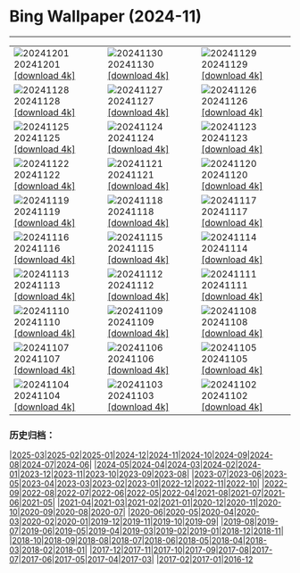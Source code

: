 # Bing Wallpaper (2024-11)
**************

<table><tr><td><img src="https://www.bing.com/th?id=OHR.IcebergsAntarctica_EN-IN1897026898_1920x1080.jpg" alt="20241201"> 20241201 <a href="https://www.bing.com/th?id=OHR.IcebergsAntarctica_EN-IN1897026898_UHD.jpg">[download 4k]</a></td><td><img src="https://www.bing.com/th?id=OHR.RhinosKenya_EN-IN6639992420_1920x1080.jpg" alt="20241130"> 20241130 <a href="https://www.bing.com/th?id=OHR.RhinosKenya_EN-IN6639992420_UHD.jpg">[download 4k]</a></td><td><img src="https://www.bing.com/th?id=OHR.MtStMichel_EN-IN3221435828_1920x1080.jpg" alt="20241129"> 20241129 <a href="https://www.bing.com/th?id=OHR.MtStMichel_EN-IN3221435828_UHD.jpg">[download 4k]</a></td></tr><tr><td><img src="https://www.bing.com/th?id=OHR.MurdeshwarTemple_EN-IN3830652229_1920x1080.jpg" alt="20241128"> 20241128 <a href="https://www.bing.com/th?id=OHR.MurdeshwarTemple_EN-IN3830652229_UHD.jpg">[download 4k]</a></td><td><img src="https://www.bing.com/th?id=OHR.SemoisRiver_EN-IN2471885756_1920x1080.jpg" alt="20241127"> 20241127 <a href="https://www.bing.com/th?id=OHR.SemoisRiver_EN-IN2471885756_UHD.jpg">[download 4k]</a></td><td><img src="https://www.bing.com/th?id=OHR.ConstitutionDay_EN-IN3100148262_1920x1080.jpg" alt="20241126"> 20241126 <a href="https://www.bing.com/th?id=OHR.ConstitutionDay_EN-IN3100148262_UHD.jpg">[download 4k]</a></td></tr><tr><td><img src="https://www.bing.com/th?id=OHR.AmboseliGiraffes_EN-IN2702242576_1920x1080.jpg" alt="20241125"> 20241125 <a href="https://www.bing.com/th?id=OHR.AmboseliGiraffes_EN-IN2702242576_UHD.jpg">[download 4k]</a></td><td><img src="https://www.bing.com/th?id=OHR.SonomaCoast_EN-IN1867491074_1920x1080.jpg" alt="20241124"> 20241124 <a href="https://www.bing.com/th?id=OHR.SonomaCoast_EN-IN1867491074_UHD.jpg">[download 4k]</a></td><td><img src="https://www.bing.com/th?id=OHR.FibonacciAloe_EN-IN9508407386_1920x1080.jpg" alt="20241123"> 20241123 <a href="https://www.bing.com/th?id=OHR.FibonacciAloe_EN-IN9508407386_UHD.jpg">[download 4k]</a></td></tr><tr><td><img src="https://www.bing.com/th?id=OHR.ZafraCastle_EN-IN7242103758_1920x1080.jpg" alt="20241122"> 20241122 <a href="https://www.bing.com/th?id=OHR.ZafraCastle_EN-IN7242103758_UHD.jpg">[download 4k]</a></td><td><img src="https://www.bing.com/th?id=OHR.LionCubs_EN-IN6903529152_1920x1080.jpg" alt="20241121"> 20241121 <a href="https://www.bing.com/th?id=OHR.LionCubs_EN-IN6903529152_UHD.jpg">[download 4k]</a></td><td><img src="https://www.bing.com/th?id=OHR.TrulliGrove_EN-IN6379040036_1920x1080.jpg" alt="20241120"> 20241120 <a href="https://www.bing.com/th?id=OHR.TrulliGrove_EN-IN6379040036_UHD.jpg">[download 4k]</a></td></tr><tr><td><img src="https://www.bing.com/th?id=OHR.TasmansArch_EN-IN6029485722_1920x1080.jpg" alt="20241119"> 20241119 <a href="https://www.bing.com/th?id=OHR.TasmansArch_EN-IN6029485722_UHD.jpg">[download 4k]</a></td><td><img src="https://www.bing.com/th?id=OHR.PorthcawlLighthouse_EN-IN5797196395_1920x1080.jpg" alt="20241118"> 20241118 <a href="https://www.bing.com/th?id=OHR.PorthcawlLighthouse_EN-IN5797196395_UHD.jpg">[download 4k]</a></td><td><img src="https://www.bing.com/th?id=OHR.RedStag_EN-IN5545228267_1920x1080.jpg" alt="20241117"> 20241117 <a href="https://www.bing.com/th?id=OHR.RedStag_EN-IN5545228267_UHD.jpg">[download 4k]</a></td></tr><tr><td><img src="https://www.bing.com/th?id=OHR.FrieslandNetherlands_EN-IN5299828357_1920x1080.jpg" alt="20241116"> 20241116 <a href="https://www.bing.com/th?id=OHR.FrieslandNetherlands_EN-IN5299828357_UHD.jpg">[download 4k]</a></td><td><img src="https://www.bing.com/th?id=OHR.YiPengLanterns_EN-IN5031761378_1920x1080.jpg" alt="20241115"> 20241115 <a href="https://www.bing.com/th?id=OHR.YiPengLanterns_EN-IN5031761378_UHD.jpg">[download 4k]</a></td><td><img src="https://www.bing.com/th?id=OHR.ManarolaItaly_EN-IN1899501021_1920x1080.jpg" alt="20241114"> 20241114 <a href="https://www.bing.com/th?id=OHR.ManarolaItaly_EN-IN1899501021_UHD.jpg">[download 4k]</a></td></tr><tr><td><img src="https://www.bing.com/th?id=OHR.KelpForest_EN-IN9809129785_1920x1080.jpg" alt="20241113"> 20241113 <a href="https://www.bing.com/th?id=OHR.KelpForest_EN-IN9809129785_UHD.jpg">[download 4k]</a></td><td><img src="https://www.bing.com/th?id=OHR.VineyardsBlackForestFall_EN-IN7604889650_1920x1080.jpg" alt="20241112"> 20241112 <a href="https://www.bing.com/th?id=OHR.VineyardsBlackForestFall_EN-IN7604889650_UHD.jpg">[download 4k]</a></td><td><img src="https://www.bing.com/th?id=OHR.Banff24_EN-IN9205670476_1920x1080.jpg" alt="20241111"> 20241111 <a href="https://www.bing.com/th?id=OHR.Banff24_EN-IN9205670476_UHD.jpg">[download 4k]</a></td></tr><tr><td><img src="https://www.bing.com/th?id=OHR.YucatanFlamingos_EN-IN8899301061_1920x1080.jpg" alt="20241110"> 20241110 <a href="https://www.bing.com/th?id=OHR.YucatanFlamingos_EN-IN8899301061_UHD.jpg">[download 4k]</a></td><td><img src="https://www.bing.com/th?id=OHR.MoroccoMilkyWay_EN-IN8452456680_1920x1080.jpg" alt="20241109"> 20241109 <a href="https://www.bing.com/th?id=OHR.MoroccoMilkyWay_EN-IN8452456680_UHD.jpg">[download 4k]</a></td><td><img src="https://www.bing.com/th?id=OHR.GlacialRivers_EN-IN8184240040_1920x1080.jpg" alt="20241108"> 20241108 <a href="https://www.bing.com/th?id=OHR.GlacialRivers_EN-IN8184240040_UHD.jpg">[download 4k]</a></td></tr><tr><td><img src="https://www.bing.com/th?id=OHR.CanadaWolves_EN-IN6734242410_1920x1080.jpg" alt="20241107"> 20241107 <a href="https://www.bing.com/th?id=OHR.CanadaWolves_EN-IN6734242410_UHD.jpg">[download 4k]</a></td><td><img src="https://www.bing.com/th?id=OHR.ShiShiBeach_EN-IN6380183906_1920x1080.jpg" alt="20241106"> 20241106 <a href="https://www.bing.com/th?id=OHR.ShiShiBeach_EN-IN6380183906_UHD.jpg">[download 4k]</a></td><td><img src="https://www.bing.com/th?id=OHR.AdinathTemple_EN-IN6085140917_1920x1080.jpg" alt="20241105"> 20241105 <a href="https://www.bing.com/th?id=OHR.AdinathTemple_EN-IN6085140917_UHD.jpg">[download 4k]</a></td></tr><tr><td><img src="https://www.bing.com/th?id=OHR.CumbriaAutumn_EN-IN5406739257_1920x1080.jpg" alt="20241104"> 20241104 <a href="https://www.bing.com/th?id=OHR.CumbriaAutumn_EN-IN5406739257_UHD.jpg">[download 4k]</a></td><td><img src="https://www.bing.com/th?id=OHR.YucatanBiosphere_EN-IN2120875248_1920x1080.jpg" alt="20241103"> 20241103 <a href="https://www.bing.com/th?id=OHR.YucatanBiosphere_EN-IN2120875248_UHD.jpg">[download 4k]</a></td><td><img src="https://www.bing.com/th?id=OHR.BisonYellowstone_EN-IN4855239793_1920x1080.jpg" alt="20241102"> 20241102 <a href="https://www.bing.com/th?id=OHR.BisonYellowstone_EN-IN4855239793_UHD.jpg">[download 4k]</a></td></tr></table>

### 历史归档：

|[2025-03](/../2025-03/2025-03.md)|[2025-02](/../2025-02/2025-02.md)|[2025-01](/../2025-01/2025-01.md)|[2024-12](/../2024-12/2024-12.md)|[2024-11](/2024-11.md)|[2024-10](/../2024-10/2024-10.md)|[2024-09](/../2024-09/2024-09.md)|[2024-08](/../2024-08/2024-08.md)|[2024-07](/../2024-07/2024-07.md)|[2024-06](/../2024-06/2024-06.md)|
|[2024-05](/../2024-05/2024-05.md)|[2024-04](/../2024-04/2024-04.md)|[2024-03](/../2024-03/2024-03.md)|[2024-02](/../2024-02/2024-02.md)|[2024-01](/../2024-01/2024-01.md)|[2023-12](/../2023-12/2023-12.md)|[2023-11](/../2023-11/2023-11.md)|[2023-10](/../2023-10/2023-10.md)|[2023-09](/../2023-09/2023-09.md)|[2023-08](/../2023-08/2023-08.md)|
|[2023-07](/../2023-07/2023-07.md)|[2023-06](/../2023-06/2023-06.md)|[2023-05](/../2023-05/2023-05.md)|[2023-04](/../2023-04/2023-04.md)|[2023-03](/../2023-03/2023-03.md)|[2023-02](/../2023-02/2023-02.md)|[2023-01](/../2023-01/2023-01.md)|[2022-12](/../2022-12/2022-12.md)|[2022-11](/../2022-11/2022-11.md)|[2022-10](/../2022-10/2022-10.md)|
|[2022-09](/../2022-09/2022-09.md)|[2022-08](/../2022-08/2022-08.md)|[2022-07](/../2022-07/2022-07.md)|[2022-06](/../2022-06/2022-06.md)|[2022-05](/../2022-05/2022-05.md)|[2022-04](/../2022-04/2022-04.md)|[2021-08](/../2021-08/2021-08.md)|[2021-07](/../2021-07/2021-07.md)|[2021-06](/../2021-06/2021-06.md)|[2021-05](/../2021-05/2021-05.md)|
|[2021-04](/../2021-04/2021-04.md)|[2021-03](/../2021-03/2021-03.md)|[2021-02](/../2021-02/2021-02.md)|[2021-01](/../2021-01/2021-01.md)|[2020-12](/../2020-12/2020-12.md)|[2020-11](/../2020-11/2020-11.md)|[2020-10](/../2020-10/2020-10.md)|[2020-09](/../2020-09/2020-09.md)|[2020-08](/../2020-08/2020-08.md)|[2020-07](/../2020-07/2020-07.md)|
|[2020-06](/../2020-06/2020-06.md)|[2020-05](/../2020-05/2020-05.md)|[2020-04](/../2020-04/2020-04.md)|[2020-03](/../2020-03/2020-03.md)|[2020-02](/../2020-02/2020-02.md)|[2020-01](/../2020-01/2020-01.md)|[2019-12](/../2019-12/2019-12.md)|[2019-11](/../2019-11/2019-11.md)|[2019-10](/../2019-10/2019-10.md)|[2019-09](/../2019-09/2019-09.md)|
|[2019-08](/../2019-08/2019-08.md)|[2019-07](/../2019-07/2019-07.md)|[2019-06](/../2019-06/2019-06.md)|[2019-05](/../2019-05/2019-05.md)|[2019-04](/../2019-04/2019-04.md)|[2019-03](/../2019-03/2019-03.md)|[2019-02](/../2019-02/2019-02.md)|[2019-01](/../2019-01/2019-01.md)|[2018-12](/../2018-12/2018-12.md)|[2018-11](/../2018-11/2018-11.md)|
|[2018-10](/../2018-10/2018-10.md)|[2018-09](/../2018-09/2018-09.md)|[2018-08](/../2018-08/2018-08.md)|[2018-07](/../2018-07/2018-07.md)|[2018-06](/../2018-06/2018-06.md)|[2018-05](/../2018-05/2018-05.md)|[2018-04](/../2018-04/2018-04.md)|[2018-03](/../2018-03/2018-03.md)|[2018-02](/../2018-02/2018-02.md)|[2018-01](/../2018-01/2018-01.md)|
|[2017-12](/../2017-12/2017-12.md)|[2017-11](/../2017-11/2017-11.md)|[2017-10](/../2017-10/2017-10.md)|[2017-09](/../2017-09/2017-09.md)|[2017-08](/../2017-08/2017-08.md)|[2017-07](/../2017-07/2017-07.md)|[2017-06](/../2017-06/2017-06.md)|[2017-05](/../2017-05/2017-05.md)|[2017-04](/../2017-04/2017-04.md)|[2017-03](/../2017-03/2017-03.md)|
|[2017-02](/../2017-02/2017-02.md)|[2017-01](/../2017-01/2017-01.md)|[2016-12](/../2016-12/2016-12.md)